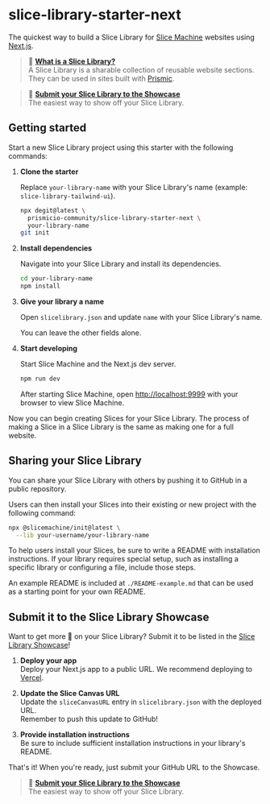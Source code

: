 # slice-library-starter-next

The quickest way to build a Slice Library for [Slice Machine](https://www.slicemachine.dev/) websites using [Next.js](https://nextjs.org/).

> 💭 [**What is a Slice Library?**][what-is-a-slice-library]<br/>
> A Slice Library is a sharable collection of reusable website sections. They can be used in sites built with [Prismic][prismic].

> 📮 [**Submit your Slice Library to the Showcase**][submit-showcase]<br/>
> The easiest way to show off your Slice Library.

## Getting started

Start a new Slice Library project using this starter with the following commands:

1. **Clone the starter**

   Replace `your-library-name` with your Slice Library's name (example: `slice-library-tailwind-ui`).

   ```bash
   npx degit@latest \
     prismicio-community/slice-library-starter-next \
     your-library-name
   git init
   ```

1. **Install dependencies**

   Navigate into your Slice Library and install its dependencies.

   ```bash
   cd your-library-name
   npm install
   ```

1. **Give your library a name**

   Open `slicelibrary.json` and update `name` with your Slice Library's name.

   You can leave the other fields alone.

1. **Start developing**

   Start Slice Machine and the Next.js dev server.

   ```bash
   npm run dev
   ```

   After starting Slice Machine, open [http://localhost:9999](http://localhost:9999) with your browser to view Slice Machine.

Now you can begin creating Slices for your Slice Library. The process of making a Slice in a Slice Library is the same as making one for a full website.

## Sharing your Slice Library

You can share your Slice Library with others by pushing it to GitHub in a public repository.

Users can then install your Slices into their existing or new project with the following command:

```bash
npx @slicemachine/init@latest \
  --lib your-username/your-library-name
```

To help users install your Slices, be sure to write a README with installation instructions. If your library requires special setup, such as installing a specific library or configuring a file, include those steps.

An example README is included at `./README-example.md` that can be used as a starting point for your own README.

## Submit it to the Slice Library Showcase

Want to get more 👀 on your Slice Library? Submit it to be listed in the [Slice Library Showcase][showcase]!

1. **Deploy your app**<br/>Deploy your Next.js app to a public URL. We recommend deploying to [Vercel](https://vercel.com/).

2. **Update the Slice Canvas URL**<br/>Update the `sliceCanvasURL` entry in `slicelibrary.json` with the deployed URL.<br/>Remember to push this update to GitHub!

3. **Provide installation instructions**<br/>Be sure to include sufficient installation instructions in your library's README.

That's it! When you're ready, just submit your GitHub URL to the Showcase.

> 📮 [**Submit your Slice Library to the Showcase**][submit-showcase]<br/>
> The easiest way to show off your Slice Library.

[prismic]: https://prismic.io/
[what-is-a-slice-library]: #
[slicemachine]: https://www.slicemachine.dev/
[submit-showcase]: #
[showcase]: #
